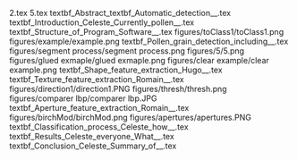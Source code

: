 2.tex
5.tex
textbf_Abstract_textbf_Automatic_detection__.tex
textbf_Introduction_Celeste_Currently_pollen__.tex
textbf_Structure_of_Program_Software__.tex
figures/toClass1/toClass1.png
figures/example/example.png
textbf_Pollen_grain_detection_including__.tex
figures/segment process/segment process.png
figures/5/5.png
figures/glued exmaple/glued exmaple.png
figures/clear example/clear example.png
textbf_Shape_feature_extraction_Hugo__.tex
textbf_Texture_feature_extraction_Romain__.tex
figures/direction1/direction1.PNG
figures/thresh/thresh.png
figures/comparer lbp/comparer lbp.JPG
textbf_Aperture_feature_extraction_Romain__.tex
figures/birchMod/birchMod.png
figures/apertures/apertures.PNG
textbf_Classification_process_Celeste_how__.tex
textbf_Results_Celeste_everyone_What__.tex
textbf_Conclusion_Celeste_Summary_of__.tex